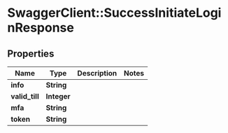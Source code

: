 # SwaggerClient::SuccessInitiateLoginResponse

## Properties
Name | Type | Description | Notes
------------ | ------------- | ------------- | -------------
**info** | **String** |  | 
**valid_till** | **Integer** |  | 
**mfa** | **String** |  | 
**token** | **String** |  | 


